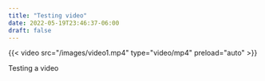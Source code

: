 ```yaml
---
title: "Testing video"
date: 2022-05-19T23:46:37-06:00
draft: false
---
```


{{< video src="/images/video1.mp4" type="video/mp4" preload="auto" >}}

Testing a video
